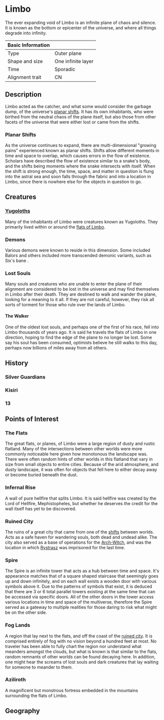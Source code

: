 # Limbo

The ever expanding void of Limbo is an infinite plane of chaos and silence. It is known as the bottom or epicenter of the universe, and where all things degrade into infinity.

| Basic Information | |
| - | - |
| Type | Outer plane |
| Shape and size | One infinite layer |
| Time | Sporadic |
| Alignment trait | CN |

## Description

Limbo acted as the catcher, and what some would consider the garbage dump, of the universe's [planar shifts](#planar-shifts). It has its own inhabitants, who were birthed from the neutral chaos of the plane itself, but also those from other facets of the universe that were either lost or came from the shifts.

### Planar Shifts

As the universe continues to expand, there are multi-dimensional "growing pains" experienced known as planar shifts. Shifts allow different moments in time and space to overlap, which causes errors in the flow of existence. Scholars have described the flow of existence similar to a snake's body, and the shifts being moments where the snake intersects with itself. When the shift is strong enough, the time, space, and matter in question is flung into the astral sea and soon falls through the fabric and into a location in Limbo, since there is nowhere else for the objects in question to go.

## Creatures

### [Yugoloths](https://forgottenrealms.fandom.com/wiki/Yugoloth)

Many of the inhabitants of Limbo were creatures known as Yugoloths. They primarily lived within or around the [flats of Limbo](#the-flats).

### Demons

Various demons were known to reside in this dimension. Some included Balors and others included more transcended demonic variants, such as Six's bane [](TODO).

### Lost Souls

Many souls and creatures who are unable to enter the plane of their alignment are considered to be lost in the universe and may find themselves in Limbo after their death. They are destined to walk and wander the plane, looking for a meaning to it all. If they are not careful, however, they risk all sorts of torment for those who rule over the lands of Limbo.

#### The Walker

One of the oldest lost souls, and perhaps one of the first of his race, fell into Limbo thousands of years ago. It is said he travels the flats of Limbo in one direction, hoping to find the edge of the plane to no longer be lost. Some say his soul has been consumed, optimists believe he still walks to this day, perhaps now billions of miles away from all others.

## History

### Silver Guardians

### Kisiri

### 13

## Points of Interest

### The Flats

The great flats, or planes, of Limbo were a large region of dusty and rustic flatland. Many of the intersections between other worlds were more commonly noticeable here given how monotonous the landscape was. There were often random hints of other worlds in this flatland that vary in size from small objects to entire cities. Because of the arid atmosphere, and dusty landscape, it was often for objects that fell here to either decay away or become buried beneath the dust.

### Infernal Rise

A wall of pure hellfire that splits Limbo. It is said hellfire was created by the Lord of Hellfire, Mephistopheles, but whether he deserves the credit for the wall itself has yet to be discovered.

### Ruined City

The ruins of a great city that came from one of the [shifts](#planar-shifts) between worlds. Acts as a safe haven for wandering souls, both dead and undead alike. The city also served as a base of operations for the [Arch-Witch](../../Characters/kisiri.md), and was the location in which [Rystrasz](../../Characters/rystrasz.md) was imprisoned for the last time.

### Spire

The Spire is an infinite tower that acts as a hub between time and space. It's appearance matches that of a square shaped staircase that seemingly goes up and down infinitely, and on each wall exists a wooden door with various symbols above it. Due to the patterns of symbols that exist, it is deduced that there are 3 or 6 total parallel towers existing at the same time that can be accessed via specific doors. All of the other doors in the tower access various locations in time and space of the multiverse, therefore the Spire served as a gateway to multiple realities for those daring to risk what might be on the other side.

### Fog Lands

A region that lay next to the flats, and off the coast of the [ruined city](#ruined-city). It is comprised entirely of fog with no vision beyond a hundred feet at most. No traveler has been able to fully chart the region nor understand what meanders amongst the clouds, but what is known is that similar to the flats, random remnants of other worlds can be found decaying here. In addition, one might hear the screams of lost souls and dark creatures that lay waiting for someone to meander to them.

### Aziliroth

A magnificent but monstrous fortress embedded in the mountains surrounding the flats of Limbo.

## Geography
